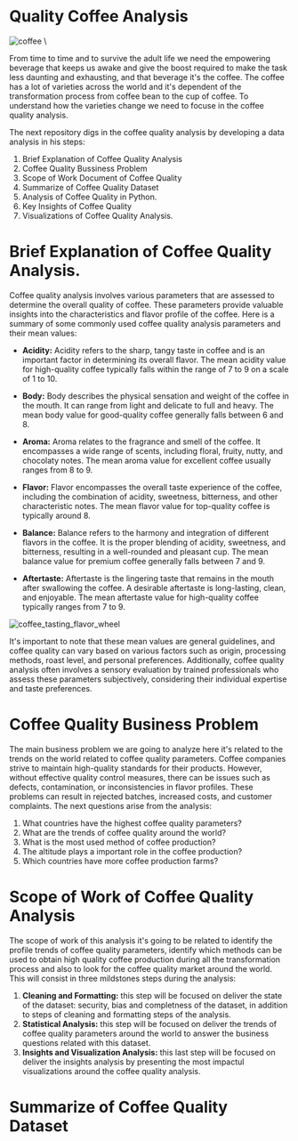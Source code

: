 # Quality Coffee Analysis  
![coffee](https://github.com/DBulnes97/Quality-Coffee-Analysis/assets/109225064/0b3c5639-eb74-4f1c-a28b-984db5e7b62e) \\

From time to time and to survive the adult life we need the empowering beverage that keeps us awake and give the boost required to make the task less daunting and exhausting, and that beverage it's the coffee. The coffee has a lot of varieties across the world and it's dependent of the transformation process from coffee bean to the cup of coffee. To understand how the varieties change we need to focuse in the coffee quality analysis.

The next repository digs in the coffee quality analysis by developing a data analysis in his steps: 
1. Brief Explanation of Coffee Quality Analysis
2. Coffee Quality Bussiness Problem
3. Scope of Work Document of Coffee Quality
4. Summarize of Coffee Quality Dataset
5. Analysis of Coffee Quality in Python.
6. Key Insights of Coffee Quality
7. Visualizations of Coffee Quality Analysis.  

# Brief Explanation of Coffee Quality Analysis. 
Coffee quality analysis involves various parameters that are assessed to determine the overall quality of coffee. These parameters provide valuable insights into the characteristics and flavor profile of the coffee. Here is a summary of some commonly used coffee quality analysis parameters and their mean values:

* **Acidity:** Acidity refers to the sharp, tangy taste in coffee and is an important factor in determining its overall flavor. The mean acidity value for high-quality coffee typically falls within the range of 7 to 9 on a scale of 1 to 10.

* **Body:** Body describes the physical sensation and weight of the coffee in the mouth. It can range from light and delicate to full and heavy. The mean body value for good-quality coffee generally falls between 6 and 8.

* **Aroma:** Aroma relates to the fragrance and smell of the coffee. It encompasses a wide range of scents, including floral, fruity, nutty, and chocolaty notes. The mean aroma value for excellent coffee usually ranges from 8 to 9.

* **Flavor:** Flavor encompasses the overall taste experience of the coffee, including the combination of acidity, sweetness, bitterness, and other characteristic notes. The mean flavor value for top-quality coffee is typically around 8.

* **Balance:** Balance refers to the harmony and integration of different flavors in the coffee. It is the proper blending of acidity, sweetness, and bitterness, resulting in a well-rounded and pleasant cup. The mean balance value for premium coffee generally falls between 7 and 9.

* **Aftertaste:** Aftertaste is the lingering taste that remains in the mouth after swallowing the coffee. A desirable aftertaste is long-lasting, clean, and enjoyable. The mean aftertaste value for high-quality coffee typically ranges from 7 to 9.

![coffee_tasting_flavor_wheel](https://github.com/DBulnes97/Quality-Coffee-Analysis/assets/109225064/b8c3b1de-332a-4b0e-a279-3e0759c9adbb)

It's important to note that these mean values are general guidelines, and coffee quality can vary based on various factors such as origin, processing methods, roast level, and personal preferences. Additionally, coffee quality analysis often involves a sensory evaluation by trained professionals who assess these parameters subjectively, considering their individual expertise and taste preferences.

# Coffee Quality Business Problem
The main business problem we are going to analyze here it's related to the trends on the world related to coffee quality parameters. Coffee companies strive to maintain high-quality standards for their products. However, without effective quality control measures, there can be issues such as defects, contamination, or inconsistencies in flavor profiles. These problems can result in rejected batches, increased costs, and customer complaints. The next questions arise from the analysis: 
1. What countries have the highest coffee quality parameters?
2. What are the trends of coffee quality around the world?
3. What is the most used method of coffee production?
4. The altitude plays a important role in the coffee production?
5. Which countries have more coffee production farms? 

# Scope of Work of Coffee Quality Analysis
The scope of work of this analysis it's going to be related to identify the profile trends of coffee quality parameters, identify which methods can be used to obtain high quality coffee production during all the transformation process and also to look for the coffee quality market around the world. This will consist in three mildstones steps during the analysis: 
1. **Cleaning and Formatting:** this step will be focused on deliver the state of the dataset: security, bias and completness of the dataset, in addition to steps of cleaning and formatting steps of the analysis.
2. **Statistical Analysis:** this step will be focused on deliver the trends of coffee quality parameters around the world to answer the business questions related with this dataset. 
3. **Insights and Visualization Analysis:** this last step will be focused on deliver the insights analysis by presenting the most impactul visualizations around the coffee quality analysis. 

# Summarize of Coffee Quality Dataset

